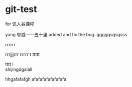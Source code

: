 # git-test
for 饥人谷课程

yang
邬威——五十里 added and fix the bug.
gggggsgsgsss

rrrrrr

rrrjjjrrr
rrrrr
t
ttttt



tttt
i	
shijingdgaiall 


hhgafafafgh
afafafafafafafafa

